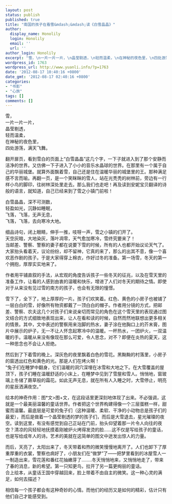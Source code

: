 ```yaml
---
layout: post
status: publish
published: true
title: "南国的孩子在看雪&mdash;&mdash;读《白雪晶晶》"
author:
  display_name: Honolily
  login: Honolily
  email: ''
  url: ''
author_login: Honolily
excerpt: "雪，\n一片一片一片，\n晶莹剔透，\n轻而温柔，\n在神秘的夜色里，\n四处游荡，满天飞舞。\n\n\t翻开扉页，看到雪白的页面上&ldquo;白雪晶晶&rdquo;这几个字，一下子就进入到了那个安静而洁净的世界。又仿佛一下子进入了小小的音乐水晶球的世界。在那里有一个属于自己的华丽城堡。就算外面飘着雪，自己还是住在温暖华丽的城堡里的王。那种满足感不言而喻。再翻一页，是一个笑眯眯的雪人，站在光秃秃的树林前，旁边有一行样小鸟的脚印，往树林深处里走去。那么我们也走吧！再及读到安妮宝贝翻译的诗般的语言，就知道，自己已经来到了雪之小镇门前啦！"
wordpress_id: 1763
wordpress_url: http://www.yuanli.info/?p=1763
date: '2012-08-17 10:40:16 +0800'
date_gmt: '2012-08-17 02:40:16 +0800'
categories:
- "书影"
- "心旅"
tags: []
comments: []
---
```

<p>雪，<br />
一片一片一片，<br />
晶莹剔透，<br />
轻而温柔，<br />
在神秘的夜色里，<br />
四处游荡，满天飞舞。</p>
<p>	翻开扉页，看到雪白的页面上&ldquo;白雪晶晶&rdquo;这几个字，一下子就进入到了那个安静而洁净的世界。又仿佛一下子进入了小小的音乐水晶球的世界。在那里有一个属于自己的华丽城堡。就算外面飘着雪，自己还是住在温暖华丽的城堡里的王。那种满足感不言而喻。再翻一页，是一个笑眯眯的雪人，站在光秃秃的树林前，旁边有一行样小鸟的脚印，往树林深处里走去。那么我们也走吧！再及读到安妮宝贝翻译的诗般的语言，就知道，自己已经来到了雪之小镇门前啦！<a id="more"></a><a id="more-1763"></a></p>
<p>白雪晶晶，深不可测数，<br />
轻盈如光，沉静如睡眠，<br />
飞落，飞落，无声无息，<br />
飞落，飞落，去向寒冷大地。</p>
<p>	细品诗句，闭上眼睛，伸手一推，吱呀一声，雪之小镇的们开了。<br />
	天空灰暗，大地染灰，落叶凋零，天气愈加寒冷，雪终究要来了！<br />
	当邮差、警察、警察的妻子都在说要下雪的时候，所有的人也都开始议论天气了。大家抬头看着天，议论纷纷，却不留神，它真的来了，那么的出其不意，像一个喜欢恶作剧的孩子。于是大家得穿上棉衣，作好过冬的准备。第一场雪，冬天的第一个拥抱，厚厚实实地来了。</p>
<p>	作者用平铺直叙的手法，从宏观的角度告诉孩子一些冬天的征兆，以及在雪天里的准备工作，让看的人感到由衷的温暖和快乐，增进了人们对冬天的期待之情。即使对于从来没有见过雪的南方的孩子，也会有无限的憧憬。</p>
<p>	雪下了，全下了，地上厚厚的一片。孩子们欢笑着。红色、黄色的小房子也被铺了一层白白的雪，好像所有物资都戴了一顶白白的帽子。作者用分镜的方式，把邮差、警察、农夫这几个对孩子们来说亲切而常见的角色在这个雪天里的表现通过图文结合的方式细致地表现出来，让人在看和读的时候，自然而然地联想出更多相关的情景。其中，文中表述的警察用来泡脚的热水，妻子涂在他胸口上的芥末膏，图片中展示的炉子，无一不让人怀念起寒冷中的温暖。一杯热水，一团炉火，一双温暖的手。温暖从来没有像现在那么可爱，令人思念，对不？即便在炎热的夏天，这一种思念也不会让人拒绝。</p>
<p>	然后到了下着雪的晚上。深灰色的夜里飘着白色的雪花。黑黝黝的村落里，小房子的窗透出红色和黄色的光。那是人们在烤火啊！<br />
&ldquo;兔子们在睡梦中翻身，它们温暖的洞穴深埋在冰雪和大地之下。在大雪覆盖的屋顶下，孩子们睡在温暖舒适的小床上，在睡梦中见到了雪屋和雪人。悄悄地，窗玻璃上冬储了蕨草般的霜花。如此无声无息，就在所有人入睡之时，大雪停止，明亮的星辰洒满夜空。&rdquo;</p>
<p>           绘本的神奇作用：图*文>图+文，在这段话里更深刻地体现了出来。不必强调，这就是一个最美丽温馨的童话世界。作者把这个世界构建得像一个三层蛋糕一样，甜蜜而温馨。最底层是可爱的兔子们（这种温暖、柔软、干净的小动物总是孩子们的最爱），而后是做着一个晶莹剔透的梦的孩子们，而后是大雪退去，星光璀璨的夜空。读到这里，有没有感觉到自己正站在门前，抬头仰望着那一片令人向往的夜空？清凉的风轻轻地抚摸着刚被炉火烤得发烫的脸&hellip;&hellip;这不仅是写给孩子的童话，也是写给成年人的诗。艺术的美就在这简单的图文中迸发出惊人的力量。</p>
<p>           而后，天亮了，太阳出来了，冬天带着和煦的微笑慢慢地离开了。人们也卸下了厚重厚重的衣裳，警察也病好了，小朋友们在&ldquo;做梦&rdquo;了&mdash;&mdash;把梦里看到的冰屋雪人一一制造出来，雪花莲和番红花抽嫩芽了&hellip;&hellip;..冬天悄悄地来，又悄悄地走了，带来了春的消息，新的希望。第一只知更鸟，拉开了另一篇更绚丽的童话。<br />
合上绘本，从童话王国中穿越回来，脸上带着不由自主的微笑。这一种心灵的满足，如何去描述？</p>
<p>          相信每一个孩子都会有这种奇妙的心情。而他们的经历又是如何的精彩，估计只有他们自己才能感受到。</p>
